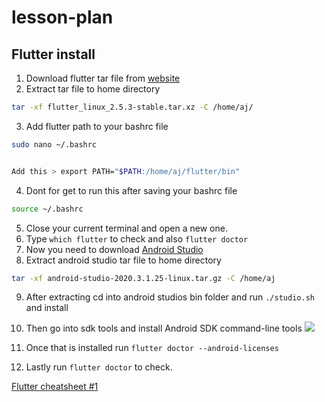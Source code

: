 # lesson-plan

## Flutter install

1. Download flutter tar file from [website](https://docs.flutter.dev/get-started/install/linux)
2. Extract tar file to home directory
```bash
tar -xf flutter_linux_2.5.3-stable.tar.xz -C /home/aj/
```
3. Add flutter path to your bashrc file
```bash
sudo nano ~/.bashrc


Add this > export PATH="$PATH:/home/aj/flutter/bin"
```
4. Dont for get to run this after saving your bashrc file
```bash
source ~/.bashrc
```
5. Close your current terminal and open a new one.
6. Type ```which flutter``` to check and also ```flutter doctor```
7. Now you need to download [Android Studio](https://developer.android.com/studio)
8. Extract android studio tar file to home directory

```bash
tar -xf android-studio-2020.3.1.25-linux.tar.gz -C /home/aj
```

9. After extracting cd into android studios bin folder and run ```./studio.sh``` and install

10. Then go into sdk tools and install Android SDK command-line tools
![](https://codimd.theninja.life/uploads/upload_e9b21af202bac46d5228e272ed3683ac.png)

11. Once that is installed run ``` flutter doctor --android-licenses ```

12. Lastly run ``` flutter doctor ``` to check.


[Flutter cheatsheet #1](https://howtodothisinflutter.com/)
